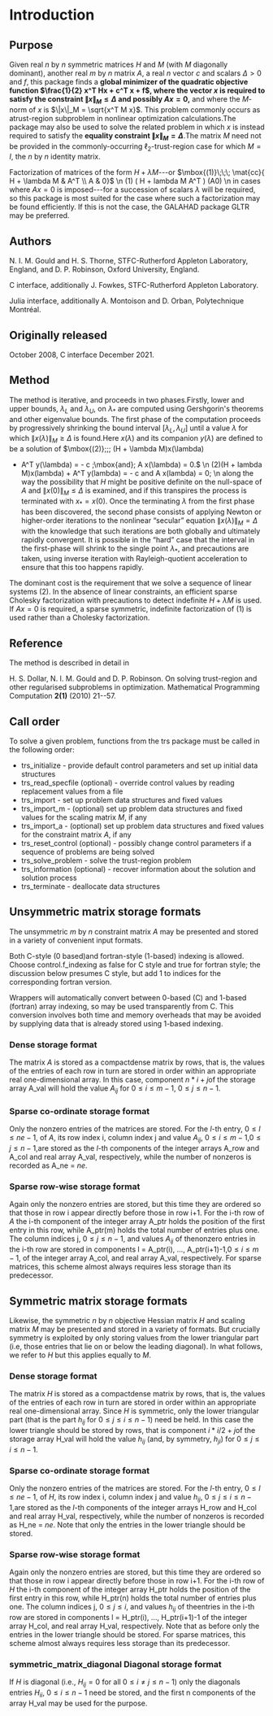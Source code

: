 # Introduction

## Purpose

Given real $n$ by $n$ symmetric matrices $H$ and $M$
(with $M$ diagonally dominant), another real $m$ by $n$
matrix $A$, a real $n$ vector $c$ and scalars
$\Delta>0$ and $f$, this package finds a
**global minimizer of the quadratic objective function
 $\frac{1}{2} x^T Hx + c^T x + f$,
where the vector $x$ is required to satisfy
the constraint $\|x\|_M \leq \Delta$ and possibly $A x =0$,**
and where the $M$-norm of $x$ is $\|x\|_M = \sqrt{x^T M x}$.
This problem commonly occurs as atrust-region subproblem in nonlinear
optimization calculations.The package may also be used to solve the
related problem in which $x$ is
instead required to satisfy the **equality constraint
$\|x\|_M = \Delta$**.The matrix $M$ need not be provided in
the commonly-occurring $\ell_2$-trust-region case for which
$M = I$, the $n$ by $n$ identity matrix.

Factorization of matrices of the form $H + \lambda M$---or
$\mbox{(1)}\;\;\; \mat{cc}{ H + \lambda M & A^T \\ A & 0}$
\n
(1) ( H + lambda M A^T )
(A0)
\n
in cases where $A x = 0$ is imposed---for a succession of
scalars $\lambda$ will be required, so this package is most suited for
the case where such a factorization may be found efficiently. If this is
not the case, the GALAHAD package GLTR may be preferred.

## Authors

N. I. M. Gould and H. S. Thorne, STFC-Rutherford Appleton Laboratory, England,
and D. P. Robinson, Oxford University, England.

C interface, additionally J. Fowkes, STFC-Rutherford Appleton Laboratory.

Julia interface, additionally A. Montoison and D. Orban, Polytechnique Montréal.

## Originally released

October 2008, C interface December 2021.

## Method

The method is iterative, and proceeds in two phases.Firstly,
lower and upper bounds, $\lambda_L$ and
$\lambda_U$, on $\lambda_*$ are computed using
Gershgorin's theorems and other eigenvalue bounds. The first phase of
the computation proceeds by progressively shrinking the bound interval
$[\lambda_L,\lambda_U]$
until a value $\lambda$ for which $\|x(\lambda)\|_M \geq \Delta$
is found.Here $x(\lambda)$ and its companion $y(\lambda)$ are
defined to be a solution of
$\mbox{(2)}\;\;\; (H + \lambda M)x(\lambda)
 + A^T y(\lambda) = - c \;\mbox{and}\; A x(\lambda) = 0.$
\n
 (2)(H + lambda M)x(lambda) + A^T y(lambda) = - c and
A x(lambda) = 0;
\n
along the way the possibility that $H$ might be positive definite on
the null-space of $A$ and $\|x(0)\|_M \leq \Delta$ is examined, and
if this transpires the process is terminated with $x_* = x(0)$.
Once the terminating $\lambda$ from the first phase has
been discovered, the second phase consists of applying Newton or
higher-order iterations to the nonlinear “secular” equation
$\|x(\lambda)\|_M = \Delta$ with the knowledge that such
iterations are both globally and ultimately rapidly convergent. It is
possible in the “hard” case that the interval in the first-phase will
shrink to the single point $\lambda_*$, and precautions are taken, using
inverse iteration with Rayleigh-quotient acceleration to ensure that
this too happens rapidly.

The dominant cost is the requirement that we solve a sequence of linear
systems (2). In the absence of linear constraints, an efficient
sparse Cholesky factorization with precautions to detect indefinite
$H + \lambda M$ is used. If $A x = 0$ is required, a sparse
symmetric, indefinite factorization of (1) is used rather than a
Cholesky factorization.

## Reference

The method is described in detail in

H. S. Dollar, N. I. M. Gould and D. P. Robinson.
On solving trust-region and other regularised subproblems in optimization.
Mathematical Programming Computation **2(1)** (2010) 21--57.

## Call order

To solve a given problem, functions from the trs package must be called
in the following order:

- trs\_initialize - provide default control parameters and
set up initial data structures
- trs\_read\_specfile (optional) - override control values
by reading replacement values from a file
- trs\_import - set up problem data structures and fixed
values
- trs\_import_m - (optional) set up problem data structures
and fixed values for the scaling matrix $M$, if any
- trs\_import_a - (optional) set up problem data structures
and fixed values for the constraint matrix $A$, if any
- trs\_reset\_control (optional) - possibly change control
parameters if a sequence of problems are being solved
- trs\_solve_problem - solve the trust-region problem
- trs\_information (optional) - recover information about
the solution and solution process
- trs\_terminate - deallocate data structures

##  Unsymmetric matrix storage formats

The unsymmetric $m$ by $n$ constraint matrix $A$ may be presented
and stored in a variety of convenient input formats.

Both C-style (0 based)and fortran-style (1-based) indexing is allowed.
Choose control.f_indexing as false for C style and true for
fortran style; the discussion below presumes C style, but add 1 to
indices for the corresponding fortran version.

Wrappers will automatically convert between 0-based (C) and 1-based
(fortran) array indexing, so may be used transparently from C. This
conversion involves both time and memory overheads that may be avoided
by supplying data that is already stored using 1-based indexing.

### Dense storage format

The matrix $A$ is stored as a compactdense matrix by rows, that is,
the values of the entries of each row in turn are
stored in order within an appropriate real one-dimensional array.
In this case, component $n \ast i + j$of the storage array A_val
will hold the value $A_{ij}$ for $0 \leq i \leq m-1$,
$0 \leq j \leq n-1$.

###  Sparse co-ordinate storage format

Only the nonzero entries of the matrices are stored.
For the $l$-th entry, $0 \leq l \leq ne-1$, of $A$,
its row index i, column index j
and value $A_{ij}$,
$0 \leq i \leq m-1$,$0 \leq j \leq n-1$,are stored as
the $l$-th components of the integer arrays A_row and
A_col and real array A_val, respectively, while the number of nonzeros
is recorded as A_ne = $ne$.

###  Sparse row-wise storage format

Again only the nonzero entries are stored, but this time
they are ordered so that those in row i appear directly before those
in row i+1. For the i-th row of $A$ the i-th component of the
integer array A_ptr holds the position of the first entry in this row,
while A_ptr(m) holds the total number of entries plus one.
The column indices j, $0 \leq j \leq n-1$, and values
$A_{ij}$ of thenonzero entries in the i-th row are stored in components
l = A_ptr(i), $\ldots$, A_ptr(i+1)-1,$0 \leq i \leq m-1$,
of the integer array A_col, and real array A_val, respectively.
For sparse matrices, this scheme almost always requires less storage than
its predecessor.

##  Symmetric matrix storage formats

Likewise, the symmetric $n$ by $n$ objective Hessian matrix
$H$ and scaling matrix $M$ may be presented
and stored in a variety of formats. But crucially symmetry is exploited
by only storing values from the lower triangular part
(i.e, those entries that lie on or below the leading diagonal).
In what follows, we refer to $H$ but this applies equally to $M$.

### Dense storage format

The matrix $H$ is stored as a compactdense matrix by rows, that is,
the values of the entries of each row in turn are
stored in order within an appropriate real one-dimensional array.
Since $H$ is symmetric, only the lower triangular part (that is the part
$h_{ij}$ for $0 \leq j \leq i \leq n-1$) need be held.
In this case the lower triangle should be stored by rows, that is
component $i \ast i / 2 + j$of the storage array H_val
will hold the value $h_{ij}$ (and, by symmetry, $h_{ji}$)
for $0 \leq j \leq i \leq n-1$.

###  Sparse co-ordinate storage format

Only the nonzero entries of the matrices are stored.
For the $l$-th entry, $0 \leq l \leq ne-1$, of $H$,
its row index i, column index j
and value $h_{ij}$, $0 \leq j \leq i \leq n-1$,are stored as
the $l$-th components of the integer arrays H_row and
H_col and real array H_val, respectively, while the number of nonzeros
is recorded as H_ne = $ne$.
Note that only the entries in the lower triangle should be stored.

###  Sparse row-wise storage format

Again only the nonzero entries are stored, but this time
they are ordered so that those in row i appear directly before those
in row i+1. For the i-th row of $H$ the i-th component of the
integer array H_ptr holds the position of the first entry in this row,
while H_ptr(n) holds the total number of entries plus one.
The column indices j, $0 \leq j \leq i$, and values
$h_{ij}$ of theentries in the i-th row are stored in components
l = H_ptr(i), $\ldots$, H_ptr(i+1)-1 of the
integer array H_col, and real array H_val, respectively.
Note that as before only the entries in the lower triangle should be stored.
For sparse matrices, this scheme almost always requires less storage than
its predecessor.

### symmetric\_matrix_diagonal Diagonal storage format

If $H$ is diagonal (i.e., $H_{ij} = 0$ for all
$0 \leq i \neq j \leq n-1$) only the diagonals entries
$H_{ii}$, $0 \leq i \leq n-1$ need
be stored, and the first n components of the array H_val may be
used for the purpose.
